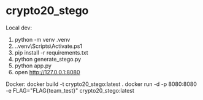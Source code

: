crypto20_stego
===============

Local dev:
1. python -m venv .venv
2. .\.venv\Scripts\Activate.ps1
3. pip install -r requirements.txt
4. python generate_stego.py
5. python app.py
6. open http://127.0.0.1:8080

Docker:
docker build -t crypto20_stego:latest .
docker run -d -p 8080:8080 -e FLAG="FLAG{team_test}" crypto20_stego:latest
